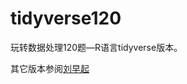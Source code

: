 # tidyverse120
玩转数据处理120题—R语言tidyverse版本。

其它版本参阅[刘早起](https://github.com/liuhuanshuo/zaoqi-Python/tree/master/pandas120)